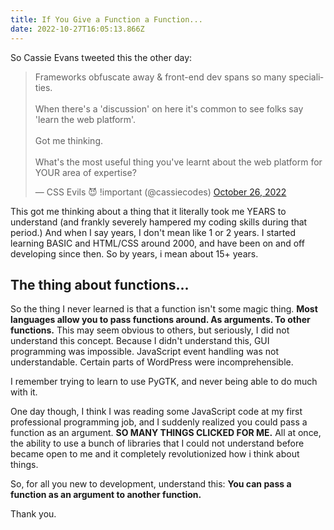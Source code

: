 ```yaml
---
title: If You Give a Function a Function...
date: 2022-10-27T16:05:13.866Z
---
```

S﻿o Cassie Evans tweeted this the other day:

<blockquote class="twitter-tweet"><p lang="en" dir="ltr">Frameworks obfuscate away &amp; front-end dev spans so many specialities.<br><br>When there&#39;s a &#39;discussion&#39; on here it&#39;s common to see folks say &#39;learn the web platform&#39;.<br><br>Got me thinking. <br><br>What&#39;s the most useful thing you&#39;ve learnt about the web platform for YOUR area of expertise?</p>&mdash; CSS Evils 😈 !important (@cassiecodes) <a href="https://twitter.com/cassiecodes/status/1585199459826159616?ref_src=twsrc%5Etfw">October 26, 2022</a></blockquote>

This got me thinking about a thing that it literally took me YEARS to understand (and frankly severely hampered my coding skills during that period.) And when I say years, I don't mean like 1 or 2 years. I started learning BASIC and HTML/CSS around 2000, and have been on and off developing since then. So by years, i mean about 15+ years.

## T﻿he thing about functions...

S﻿o the thing I never learned is that a function isn't some magic thing. **Most languages allow you to pass functions around. As arguments. To other functions.** This may seem obvious to others, but seriously, I did not understand this concept. Because I didn't understand this, GUI programming was impossible. JavaScript event handling was not understandable. Certain parts of WordPress were incomprehensible.


I﻿ remember trying to learn to use PyGTK, and never being able to do much with it.


O﻿ne day though, I think I was reading some JavaScript code at my first professional programming job, and I suddenly realized you could pass a function as an argument. **SO MANY THINGS CLICKED FOR ME.**  All at once, the ability to use a bunch of libraries that I could not understand before became open to me and it completely revolutionized how i think about things.


S﻿o, for all you new to development, understand this: **You can pass a function as an argument to another function.**

T﻿hank you.
